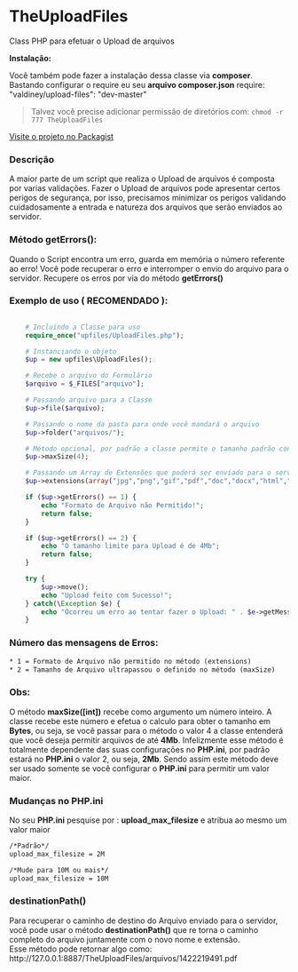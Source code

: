 # TheUploadFiles
Class PHP para efetuar o Upload de arquivos

<b>Instalação:</b>
<p>
    Você também pode fazer a instalação dessa classe via <b>composer</b>. Bastando configurar o require eu seu <b>arquivo composer.json</b>
    require: "valdiney/upload-files": "dev-master"

</p>

> Talvez você precise adicionar permissão de diretórios com: `chmod -r 777 TheUploadFiles`

<a href="https://packagist.org/packages/valdiney/upload-files" target="_blank">Visite o projeto no Packagist</a>

<h3>Descrição</h3>
<p>
    A maior parte de um script que realiza o Upload de arquivos é composta por varias validações. Fazer o Upload de arquivos pode apresentar certos perigos de segurança, por isso, precisamos minimizar os perigos validando cuidadosamente a entrada e natureza dos arquivos que serão enviados ao servidor.
</p>
<h3>Método getErrors():</h3>
<p>
    Quando o Script encontra um erro, guarda em memória o número referente ao erro! Você pode recuperar o erro e interromper o envio do arquivo para o servidor.
    Recupere os erros por via do método <b>getErrors()</b>
</p>
<h3>Exemplo de uso ( RECOMENDADO ):</h3>


```php

    # Incluindo a Classe para uso
    require_once("upfiles/UploadFiles.php");

    # Instanciando o objeto
    $up = new upfiles\UploadFiles();

    # Recebe o arquivo do Formulário
    $arquivo = $_FILES["arquivo"];

    # Passando arquivo para a Classe
    $up->file($arquivo);

    # Passando o nome da pasta para onde você mandará o arquivo
    $up->folder("arquivos/");

    # Método opcional, por padrão a classe permite o tamanho padrão configurado pelo PHP que é 2Mb
    $up->maxSize(4);

    # Passando um Array de Extensões que poderá ser enviado para o servidor
    $up->extensions(array("jpg","png","gif","pdf","doc","docx","html","txt"));

    if ($up->getErrors() == 1) {
        echo "Formato de Arquivo não Permitido!";
        return false;
    }

    if ($up->getErrors() == 2) {
        echo "O tamanho limite para Upload é de 4Mb";
        return false;
    }

    try {
        $up->move();
        echo "Upload feito com Sucesso!";
    } catch(\Exception $e) {
        echo "Ocorreu um erro ao tentar fazer o Upload: " . $e->getMessage();
    }
```

<h3>Número das mensagens de Erros:</h3>

```txt
* 1 = Formato de Arquivo não permitido no método (extensions)
* 2 = Tamanho de Arquivo ultrapassou o definido no método (maxSize)
```

<h3>Obs:</h3>
<p>
    O método <b>maxSize([int])</b> recebe como argumento um número inteiro. A classe recebe este número e efetua o calculo para obter o tamanho em <b>Bytes</b>, ou seja, se você passar para o método o valor 4 a classe entenderá que você deseja permitir arquivos de até <b>4Mb</b>.
    Infelizmente esse método é totalmente dependente das suas configurações no <b>PHP.ini</b>, por padrão estará no   <b>PHP.ini</b> o valor 2, ou seja, <b>2Mb</b>. Sendo assim este método deve ser usado somente se você configurar o <b>PHP.ini</b> para permitir um valor maior.
</p>

<h3>Mudanças no PHP.ini</h3>
<p>
    No seu <b>PHP.ini</b> pesquise por : <b>upload_max_filesize</b>  e atribua ao mesmo um valor maior
</p>

```txt
/*Padrão*/
upload_max_filesize = 2M

/*Mude para 10M ou mais*/
upload_max_filesize = 10M
```

<h3>destinationPath()</h3>
<p>
    Para recuperar o caminho de destino do Arquivo enviado para o servidor, você pode usar o método <b>destinationPath()</b> que re torna o caminho completo do arquivo juntamente com o novo nome e extensão.

   <br>
    Esse método pode retornar algo como: http://127.0.0.1:8887/TheUploadFiles/arquivos/1422219491.pdf
</p>
